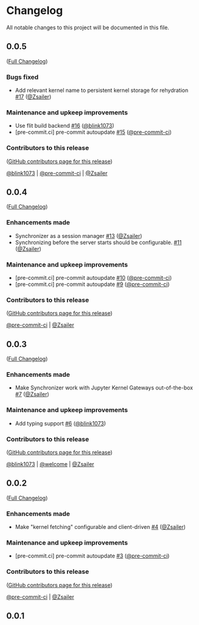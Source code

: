 # Changelog

All notable changes to this project will be documented in this file.

<!-- <START NEW CHANGELOG ENTRY> -->

## 0.0.5

([Full Changelog](https://github.com/jupyter-server/synchronizer/compare/v0.0.4...fbf531a2ffc46d200c2f037fa802438110027dd0))

### Bugs fixed

- Add relevant kernel name to persistent kernel storage for rehydration [#17](https://github.com/jupyter-server/synchronizer/pull/17) ([@Zsailer](https://github.com/Zsailer))

### Maintenance and upkeep improvements

- Use flit build backend [#16](https://github.com/jupyter-server/synchronizer/pull/16) ([@blink1073](https://github.com/blink1073))
- [pre-commit.ci] pre-commit autoupdate [#15](https://github.com/jupyter-server/synchronizer/pull/15) ([@pre-commit-ci](https://github.com/pre-commit-ci))

### Contributors to this release

([GitHub contributors page for this release](https://github.com/jupyter-server/synchronizer/graphs/contributors?from=2022-04-29&to=2022-05-05&type=c))

[@blink1073](https://github.com/search?q=repo%3Ajupyter-server%2Fsynchronizer+involves%3Ablink1073+updated%3A2022-04-29..2022-05-05&type=Issues) | [@pre-commit-ci](https://github.com/search?q=repo%3Ajupyter-server%2Fsynchronizer+involves%3Apre-commit-ci+updated%3A2022-04-29..2022-05-05&type=Issues) | [@Zsailer](https://github.com/search?q=repo%3Ajupyter-server%2Fsynchronizer+involves%3AZsailer+updated%3A2022-04-29..2022-05-05&type=Issues)

<!-- <END NEW CHANGELOG ENTRY> -->

## 0.0.4

([Full Changelog](https://github.com/jupyter-server/synchronizer/compare/v0.0.3...ca069ec88ee718ff24d014132dc3de7e187af6ea))

### Enhancements made

- Synchronizer as a session manager [#13](https://github.com/jupyter-server/synchronizer/pull/13) ([@Zsailer](https://github.com/Zsailer))
- Synchronizing before the server starts should be configurable. [#11](https://github.com/jupyter-server/synchronizer/pull/11) ([@Zsailer](https://github.com/Zsailer))

### Maintenance and upkeep improvements

- [pre-commit.ci] pre-commit autoupdate [#10](https://github.com/jupyter-server/synchronizer/pull/10) ([@pre-commit-ci](https://github.com/pre-commit-ci))
- [pre-commit.ci] pre-commit autoupdate [#9](https://github.com/jupyter-server/synchronizer/pull/9) ([@pre-commit-ci](https://github.com/pre-commit-ci))

### Contributors to this release

([GitHub contributors page for this release](https://github.com/jupyter-server/synchronizer/graphs/contributors?from=2022-04-12&to=2022-04-29&type=c))

[@pre-commit-ci](https://github.com/search?q=repo%3Ajupyter-server%2Fsynchronizer+involves%3Apre-commit-ci+updated%3A2022-04-12..2022-04-29&type=Issues) | [@Zsailer](https://github.com/search?q=repo%3Ajupyter-server%2Fsynchronizer+involves%3AZsailer+updated%3A2022-04-12..2022-04-29&type=Issues)

## 0.0.3

([Full Changelog](https://github.com/jupyter-server/synchronizer/compare/v0.0.2...af4c669a9b4a41845451fa93be546aa442c9d680))

### Enhancements made

- Make Synchronizer work with Jupyter Kernel Gateways out-of-the-box [#7](https://github.com/jupyter-server/synchronizer/pull/7) ([@Zsailer](https://github.com/Zsailer))

### Maintenance and upkeep improvements

- Add typing support [#6](https://github.com/jupyter-server/synchronizer/pull/6) ([@blink1073](https://github.com/blink1073))

### Contributors to this release

([GitHub contributors page for this release](https://github.com/jupyter-server/synchronizer/graphs/contributors?from=2022-04-12&to=2022-04-12&type=c))

[@blink1073](https://github.com/search?q=repo%3Ajupyter-server%2Fsynchronizer+involves%3Ablink1073+updated%3A2022-04-12..2022-04-12&type=Issues) | [@welcome](https://github.com/search?q=repo%3Ajupyter-server%2Fsynchronizer+involves%3Awelcome+updated%3A2022-04-12..2022-04-12&type=Issues) | [@Zsailer](https://github.com/search?q=repo%3Ajupyter-server%2Fsynchronizer+involves%3AZsailer+updated%3A2022-04-12..2022-04-12&type=Issues)

## 0.0.2

([Full Changelog](https://github.com/jupyter-server/synchronizer/compare/v0.0.1...d48b159af0572834188a15a2501f5f26bae9644a))

### Enhancements made

- Make "kernel fetching" configurable and client-driven [#4](https://github.com/jupyter-server/synchronizer/pull/4) ([@Zsailer](https://github.com/Zsailer))

### Maintenance and upkeep improvements

- [pre-commit.ci] pre-commit autoupdate [#3](https://github.com/jupyter-server/synchronizer/pull/3) ([@pre-commit-ci](https://github.com/pre-commit-ci))

### Contributors to this release

([GitHub contributors page for this release](https://github.com/jupyter-server/synchronizer/graphs/contributors?from=2022-04-05&to=2022-04-11&type=c))

[@pre-commit-ci](https://github.com/search?q=repo%3Ajupyter-server%2Fsynchronizer+involves%3Apre-commit-ci+updated%3A2022-04-05..2022-04-11&type=Issues) | [@Zsailer](https://github.com/search?q=repo%3Ajupyter-server%2Fsynchronizer+involves%3AZsailer+updated%3A2022-04-05..2022-04-11&type=Issues)

## 0.0.1
